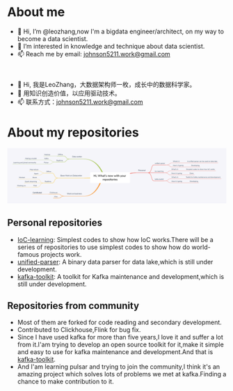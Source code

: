 About me
=
- 👋 Hi, I’m @leozhang,now I'm a bigdata engineer/architect, on my way to become a data scientist.
- 👀 I’m interested in knowledge and technique about data scientist.
- 📫 Reach me by email: johnson5211.work@gmail.com
<br/>

- 👋 Hi, 我是LeoZhang，大数据架构师一枚，成长中的数据科学家。
- 👀 用知识创造价值，以应用驱动技术。
- 📫 联系方式：johnson5211.work@gmail.com

About my repositories
=
![Hi, What's new with your repositories](https://github.com/leozhangsr/leozhangsr/raw/main/files/Hi,%20What's%20new%20with%20your%20repositories.png)

Personal repositories
-
- [IoC-learning](https://github.com/leozhangsr/IoC-learning): Simplest codes to show how IoC works.There will be a series of repositories to use simplest codes to show how do world-famous projects work.
- [unified-parser](https://github.com/leozhangsr/unified-parser): A binary data parser for data lake,which is still under development.  
- [kafka-toolkit](https://github.com/leozhangsr/kafka-toolkit): A toolkit for Kafka maintenance and development,which is still under development.  

Repositories from community
-
- Most of them are forked for code reading and secondary development.  
- Contributed to Clickhouse,Flink for bug fix.  
- Since I have used kafka for more than five years,I love it and suffer a lot from it.I'am trying to develop an open source toolkit for it,make it simple and easy to use
for kafka maintenance and development.And that is [kafka-toolkit](https://github.com/leozhangsr/kafka-toolkit).
- And I'am learning pulsar and trying to join the community,I think it's an amazing project which solves lots of problems we met at kafka.Finding a chance to make contribution to it.

<!---
leozhangsr/leozhangsr is a ✨ special ✨ repository because its `README.md` (this file) appears on your GitHub profile.
You can click the Preview link to take a look at your changes.
--->
